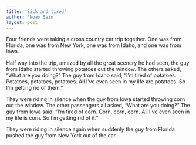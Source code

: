 ```yaml
---
title: 'Sick and tired'
author: 'Noam Sain'
layout: post
---
```


Four friends were taking a cross country car trip together. One was from Florida, one was from New York, one was from Idaho, and one was from Iowa.

Half way into the trip, amazed by all the great scenery he had seen, the guy from Idaho started throwing potatoes out the window. The others asked, “What are you doing?” The guy from Idaho said, “I’m tired of potatoes. Potatoes, potatoes, potatoes. All I’ve even seen in my life are potatoes. So I’m getting rid of them.”

They were riding in silence when the guy from Iowa started throwing corn out the window. The other passengers all asked, “What are you doing?” The guy from Iowa said, “I’m tired of corn. Corn, corn, corn. All I’ve even seen in my life is corn. So I’m getting rid of it.”

They were riding in silence again when suddenly the guy from Florida pushed the guy from New York out of the car.
